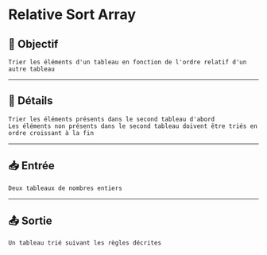 # Relative Sort Array

## 🎯 Objectif

    Trier les éléments d'un tableau en fonction de l'ordre relatif d'un autre tableau

---

## 📝 Détails

    Trier les éléments présents dans le second tableau d'abord
    Les éléments non présents dans le second tableau doivent être triés en ordre croissant à la fin

---

## 📥 Entrée

    Deux tableaux de nombres entiers

---

## 📤 Sortie

    Un tableau trié suivant les règles décrites

